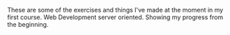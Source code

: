 These are some of the exercises and things I've made at the moment in my first course. Web Development server oriented.
Showing my progress from the beginning.
